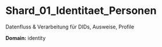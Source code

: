 # Shard_01_Identitaet_Personen

Datenfluss & Verarbeitung für DIDs, Ausweise, Profile

**Domain:** identity
